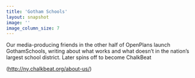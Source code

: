 ```yaml
---
title: 'Gotham Schools'
layout: snapshot
image: ''
image_column_size: 7
---
```


Our media-producing friends in the other half of OpenPlans launch GothamSchools, writing about what works and what doesn’t in the nation’s largest school district. Later spins off to become ChalkBeat

(http://ny.chalkbeat.org/about-us/)